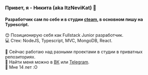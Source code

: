 <!--
**ItzNeviKat/ItzNeviKat** is a ✨ _special_ ✨ repository because its `README.md` (this file) appears on your GitHub profile.

Here are some ideas to get you started:

- 🔭 I’m currently working on ...
- 🌱 I’m currently learning ...
- 👯 I’m looking to collaborate on ...
- 🤔 I’m looking for help with ...
- 💬 Ask me about ...
- 📫 How to reach me: ...
- 😄 Pronouns: ...
- ⚡ Fun fact: ...
-->
<!--
### Привет, я - ItzNeviKat_ 👋
#### Я - разработчик (так же в студии [novateam](https://github.com/novateamgh)), в основном пишу на JS/TS. Вот мой стек технологий:
- NodeJS (Koa (Express), MongoDB, Typescript)
- ReactJS
- и много другого..

В основном пишу Backend, VKMiniApps.

P. S. Мне 14 лет :0 -->

### Привет, я - Никита (aka ItzNeviKat) 👋
#### Разработчик сам по себе и в студии [cteam](https://github.com/cteamdev), в основном пишу на Typescript.

😊 Позиционирую себя как Fullstack Junior разработчик. <br/>
💻 Стек: NodeJS, Typescript, MVC, MongoDB, React. <br/>

💼 Сейчас работаю над разными проектами в студии в приватных репозиториях. <br/>
🔎 Найти меня можно в [ВК](https://vk.com/itznevikat) или [Telegram](https://t.me/itznevikat). <br/>
🎂 Мне 14 лет :O <br/>
